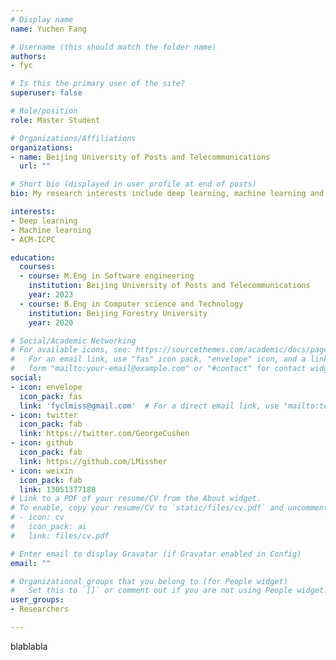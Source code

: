 ```yaml
---
# Display name
name: Yuchen Fang

# Username (this should match the folder name)
authors:
- fyc

# Is this the primary user of the site?
superuser: false

# Role/position
role: Master Student

# Organizations/Affiliations
organizations:
- name: Beijing University of Posts and Telecommunications
  url: ""

# Short bio (displayed in user profile at end of posts)
bio: My research interests include deep learning, machine learning and algorithm.

interests:
- Deep learning
- Machine learning
- ACM-ICPC

education:
  courses:
  - course: M.Eng in Software engineering
    institution: Beijing University of Posts and Telecommunications
    year: 2023
  - course: B.Eng in Computer science and Technology
    institution: Beijing Forestry University
    year: 2020

# Social/Academic Networking
# For available icons, see: https://sourcethemes.com/academic/docs/page-builder/#icons
#   For an email link, use "fas" icon pack, "envelope" icon, and a link in the
#   form "mailto:your-email@example.com" or "#contact" for contact widget.
social:
- icon: envelope
  icon_pack: fas
  link: 'fyclmiss@gmail.com'  # For a direct email link, use "mailto:test@example.org".
- icon: twitter
  icon_pack: fab
  link: https://twitter.com/GeorgeCushen
- icon: github
  icon_pack: fab
  link: https://github.com/LMissher
- icon: weixin
  icon_pack: fab
  link: 13051377188
# Link to a PDF of your resume/CV from the About widget.
# To enable, copy your resume/CV to `static/files/cv.pdf` and uncomment the lines below.
# - icon: cv
#   icon_pack: ai
#   link: files/cv.pdf

# Enter email to display Gravatar (if Gravatar enabled in Config)
email: ""

# Organizational groups that you belong to (for People widget)
#   Set this to `[]` or comment out if you are not using People widget.
user_groups:
- Researchers

---
```


blablabla
